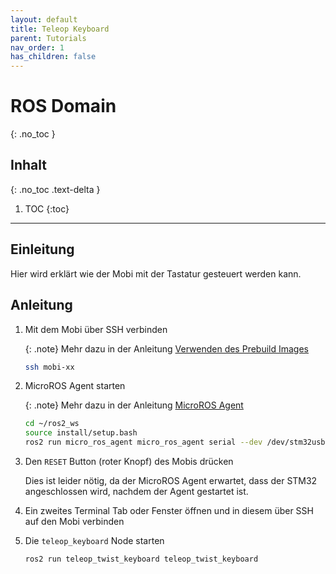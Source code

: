 ```yaml
---
layout: default
title: Teleop Keyboard
parent: Tutorials
nav_order: 1
has_children: false
---
```


# ROS Domain
{: .no_toc }

## Inhalt
{: .no_toc .text-delta }

1. TOC
{:toc}

---

## Einleitung

Hier wird erklärt wie der Mobi mit der Tastatur gesteuert werden kann.

## Anleitung

1. Mit dem Mobi über SSH verbinden

   {: .note}
   Mehr dazu in der Anleitung [Verwenden des Prebuild Images]({{site.url}}/setup/mobi/image_verwenden.html)

   ```bash
   ssh mobi-xx
   ```

2. MicroROS Agent starten

   {: .note}
   Mehr dazu in der Anleitung [MicroROS Agent]({{site.url}}/ros2/micro_ros_agent.html#microros-agent-starten)

   ```bash
   cd ~/ros2_ws
   source install/setup.bash
   ros2 run micro_ros_agent micro_ros_agent serial --dev /dev/stm32usb
   ```

3. Den `RESET` Button (roter Knopf) des Mobis drücken

   Dies ist leider nötig, da der MicroROS Agent erwartet, dass der STM32 angeschlossen wird, nachdem der Agent gestartet ist.

4. Ein zweites Terminal Tab oder Fenster öffnen und in diesem über SSH auf den Mobi verbinden

5. Die `teleop_keyboard` Node starten

   ```bash
   ros2 run teleop_twist_keyboard teleop_twist_keyboard
   ```
